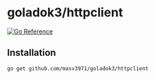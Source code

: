 # goladok3/httpclient

[![Go Reference](https://pkg.go.dev/badge/github.com/masv3971/goladok3/httpclient.svg)](https://pkg.go.dev/github.com/masv3971/goladok3/httpclient)

## Installation 
```
go get github.com/masv3971/goladok3/httpclient
 ```